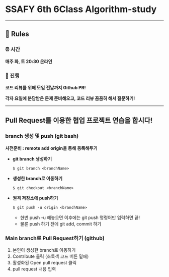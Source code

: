 # SSAFY 6th 6Class Algorithm-study
---
## 🤙 Rules
### ⏰ 시간

**매주 화, 토 20:30 온라인**

### 📝 진행

**코드 리뷰를 위해 모임 전날까지 Github PR!**

**각자 요일에 분담받은 문제 준비해오고, 코드 리뷰 꼼꼼히 해서 질문하기!**

---

## Pull Request를 이용한 협업 프로젝트 연습을 합시다!
### branch 생성 및 push (git bash)

**사전준비 : remote add origin을 통해 등록해두기**

- **git branch 생성하기**

  ```git
  $ git branch <branchName>
  ```

- **생성한 branch로 이동하기**

  ```git
  $ git checkout <branchName>
  ```

- **원격 저장소에 push하기**

  ```git
  $ git push -u origin <branchName>
  ```

  - 한번 push -u 해놓으면 이후에는 git push 명령어만 입력하면 끝!
  - 물론 push 하기 전에 git add, commit 하기

### Main branch로 Pull Request하기 (github)
1. 본인이 생성한 branch로 이동하기
2. Contribute 클릭 (초록색 코드 버튼 밑에)
3. 활성화된 Open pull request 클릭
4. pull request 내용 입력
